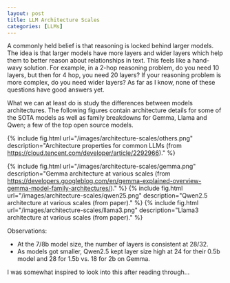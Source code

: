 ```yaml
---
layout: post
title: LLM Architecture Scales
categories: [LLMs]
---
```


A commonly held belief is that reasoning is locked behind larger models. The idea is that larger models have more layers and wider layers which help them to better reason about relationships in text. This feels like a hand-wavy solution. For example, in a 2-hop reasoning problem, do you need 10 layers, but then for 4 hop, you need 20 layers? If your reasoning problem is more complex, do you need wider layers? As far as I know, none of these questions have good answers yet.

What we can at least do is study the differences between models architectures. The following figures contain architecture details for some of the SOTA models as well as family breakdowns for Gemma, Llama and Qwen; a few of the top open source models.

{% include fig.html url="/images/architecture-scales/others.png" description="Architecture properties for common LLMs (from https://cloud.tencent.com/developer/article/2292966)." %}

{% include fig.html url="/images/architecture-scales/gemma.png" description="Gemma architecture at various scales (from https://developers.googleblog.com/en/gemma-explained-overview-gemma-model-family-architectures/)." %}
{% include fig.html url="/images/architecture-scales/qwen25.png" description="Qwen2.5 architecture at various scales (from paper)." %}
{% include fig.html url="/images/architecture-scales/llama3.png" description="Llama3 architecture at various scales (from paper)." %}

Observations:
- At the 7/8b model size, the number of layers is consistent at 28/32.
- As models got smaller, Qwen2.5 kept layer size high at 24 for their 0.5b model and 28 for 1.5b vs. 18 for 2b on Gemma.


I was somewhat inspired to look into this after reading through...
